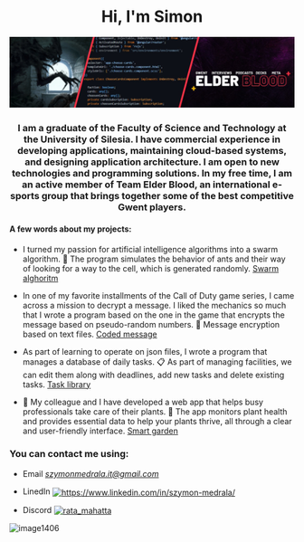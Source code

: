 <h1 align="center" class="custom-font">Hi, I'm Simon</h1>

![image](https://github.com/Ratamahattaa/Ratamahattaa/blob/master/him.png)<link href="https://fonts.googleapis.com/css2?family=Raleway&display=swap" rel="stylesheet">

<h3 align="center" >I am a graduate of the Faculty of Science and Technology at the University of Silesia. I have commercial experience in developing applications, maintaining cloud-based systems, and designing application architecture. I am open to new technologies and programming solutions. In my free time, I am an active member of Team Elder Blood, an international e-sports group that brings together some of the best competitive Gwent players.</h3>
    
 <h4> A few words about my projects: </h4>

- I turned my passion for artificial intelligence algorithms into a swarm algorithm.
🐜 The program simulates the behavior of ants and their way of looking for a way to the cell, which is generated randomly. [Swarm alghoritm](https://github.com/Ratamahattaa/SwarmAlgorithm)

- In one of my favorite installments of the Call of Duty game series, I came across a mission to decrypt a message. I liked the mechanics so much that I wrote a program based on the one in the game that encrypts the message based on pseudo-random numbers.
💾 Message encryption based on text files. [Coded message](https://github.com/Ratamahattaa/CodedMessage)

- As part of learning to operate on json files, I wrote a program that manages a database of daily tasks.
📋 As part of managing facilities, we can edit them along with deadlines, add new tasks and delete existing tasks. [Task library](https://github.com/Ratamahattaa/Task-library)

- 🌿 My colleague and I have developed a web app that helps busy professionals take care of their plants. 🌱 The app monitors plant health and provides essential data to help your plants thrive, all through a clear and user-friendly interface. [Smart garden](https://github.com/Ratamahattaa/SmartGarden)

<h3 align="left">You can contact me using:</h3>
<p>   
    
- Email *szymonmedrala.it@gmail.com*
    
- LinedIn [<img align="center" src="https://raw.githubusercontent.com/rahuldkjain/github-profile-readme-generator/master/src/images/icons/Social/linked-in-alt.svg" alt="https://www.linkedin.com/in/szymon-medrala/" height="30" width="40" />](https://www.linkedin.com/in/szymon-medrala/)
- Discord [<img align="center" src="https://raw.githubusercontent.com/rahuldkjain/github-profile-readme-generator/master/src/images/icons/Social/discord.svg" alt="rata_mahatta" height="40" width="50" />](rata_mahatta)
</p>

![image1406](https://github.com/Ratamahattaa/Ratamahattaa/blob/master/git-wallpaper.png)
